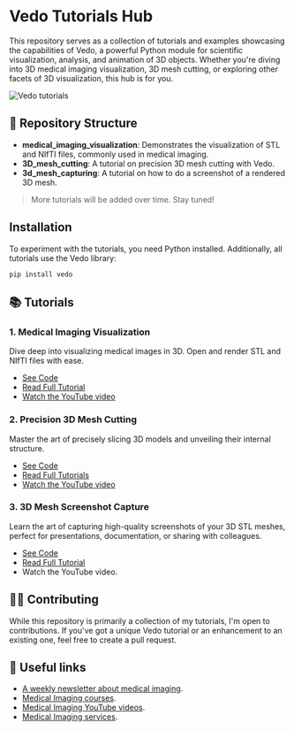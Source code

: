 # Vedo Tutorials Hub

This repository serves as a collection of tutorials and examples showcasing the capabilities of Vedo, a powerful Python module for scientific visualization, analysis, and animation of 3D objects. Whether you're diving into 3D medical imaging visualization, 3D mesh cutting, or exploring other facets of 3D visualization, this hub is for you.

![Vedo tutorials](https://github.com/amine0110/vedo-tutorials/assets/37108394/18695723-8a30-4d48-85d6-addf4ce30b6c)

## 📂 Repository Structure
- **medical_imaging_visualization**: Demonstrates the visualization of STL and NIfTI files, commonly used in medical imaging.
- **3D_mesh_cutting**: A tutorial on precision 3D mesh cutting with Vedo.
- **3d_mesh_capturing**: A tutorial on how to do a screenshot of a rendered 3D mesh.

> More tutorials will be added over time. Stay tuned!

## Installation
To experiment with the tutorials, you need Python installed. Additionally, all tutorials use the Vedo library:
```
pip install vedo
```

## 📚 Tutorials
### 1. Medical Imaging Visualization
Dive deep into visualizing medical images in 3D. Open and render STL and NIfTI files with ease.
- [See Code](https://github.com/amine0110/vedo-tutorials/blob/main/visualization.py)
- [Read Full Tutorial](https://pycad.co/3d-visualization-with-python-and-vedo/)
- [Watch the YouTube video](https://youtu.be/lPoZJFrYtL0)

### 2. Precision 3D Mesh Cutting
Master the art of precisely slicing 3D models and unveiling their internal structure.
- [See Code](https://github.com/amine0110/vedo-tutorials/blob/main/3d_mesh_cut.py)
- [Read Full Tutorials](https://pycad.co/3d-mesh-cutter/)
- [Watch the YouTube video](https://youtu.be/dmXC078ZOR4)

### 3. 3D Mesh Screenshot Capture
Learn the art of capturing high-quality screenshots of your 3D STL meshes, perfect for presentations, documentation, or sharing with colleagues.
- [See Code](https://github.com/amine0110/vedo-tutorials/blob/main/3d_mesh_screenshot.py)
- [Read Full Tutorial](https://pycad.co/how-to-capture-3d-mesh-screenshots-with-vedo/)
- Watch the YouTube video.

## 💁‍♂️ Contributing
While this repository is primarily a collection of my tutorials, I'm open to contributions. If you've got a unique Vedo tutorial or an enhancement to an existing one, feel free to create a pull request.

## 🚀 Useful links
- [A weekly newsletter about medical imaging](https://pycad.co/join-us/).
- [Medical Imaging courses](https://pycad.co/courses/).
- [Medical Imaging YouTube videos](https://www.youtube.com/watch?v=AU4KlXKKnac&list=PLQCkKRar9trODKvJr2B2A3P2m-9Wk_ziF&ab_channel=pycad).
- [Medical Imaging services](https://pycad.co/services/).
